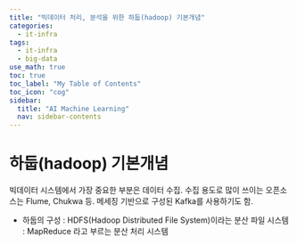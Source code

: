 ```yaml
---
title: "빅데이터 처리, 분석을 위한 하둡(hadoop) 기본개념" 
categories:
  - it-infra
tags:
  - it-infra
  - big-data
use_math: true
toc: true
toc_label: "My Table of Contents"
toc_icon: "cog"
sidebar:
  title: "AI Machine Learning"
  nav: sidebar-contents
---
```


# 하둡(hadoop) 기본개념

빅데이터 시스템에서 가장 중요한 부분은 데이터 수집. 
수집 용도로 많이 쓰이는 오픈소스는 Flume, Chukwa 등. 
메세징 기반으로 구성된 Kafka를 사용하기도 함. 

* 하둡의 구성
    : HDFS(Hadoop Distributed File System)이라는 분산 파일 시스템
    : MapReduce 라고 부르는 분산 처리 시스템


